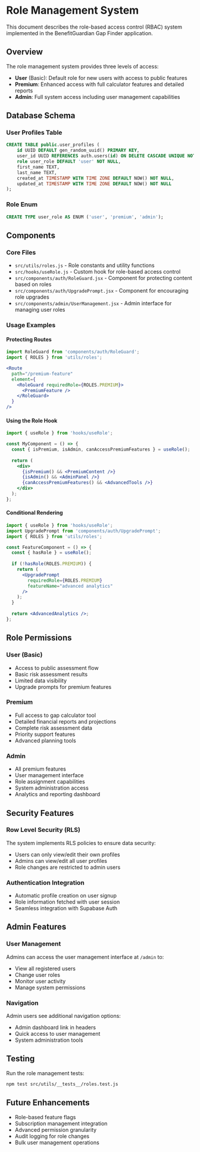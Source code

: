 # Role Management System

This document describes the role-based access control (RBAC) system implemented in the BenefitGuardian Gap Finder application.

## Overview

The role management system provides three levels of access:

- **User** (Basic): Default role for new users with access to public features
- **Premium**: Enhanced access with full calculator features and detailed reports
- **Admin**: Full system access including user management capabilities

## Database Schema

### User Profiles Table

```sql
CREATE TABLE public.user_profiles (
    id UUID DEFAULT gen_random_uuid() PRIMARY KEY,
    user_id UUID REFERENCES auth.users(id) ON DELETE CASCADE UNIQUE NOT NULL,
    role user_role DEFAULT 'user' NOT NULL,
    first_name TEXT,
    last_name TEXT,
    created_at TIMESTAMP WITH TIME ZONE DEFAULT NOW() NOT NULL,
    updated_at TIMESTAMP WITH TIME ZONE DEFAULT NOW() NOT NULL
);
```

### Role Enum

```sql
CREATE TYPE user_role AS ENUM ('user', 'premium', 'admin');
```

## Components

### Core Files

- `src/utils/roles.js` - Role constants and utility functions
- `src/hooks/useRole.js` - Custom hook for role-based access control
- `src/components/auth/RoleGuard.jsx` - Component for protecting content based on roles
- `src/components/auth/UpgradePrompt.jsx` - Component for encouraging role upgrades
- `src/components/admin/UserManagement.jsx` - Admin interface for managing user roles

### Usage Examples

#### Protecting Routes

```jsx
import RoleGuard from 'components/auth/RoleGuard';
import { ROLES } from 'utils/roles';

<Route
  path="/premium-feature"
  element={
    <RoleGuard requiredRole={ROLES.PREMIUM}>
      <PremiumFeature />
    </RoleGuard>
  }
/>
```

#### Using the Role Hook

```jsx
import { useRole } from 'hooks/useRole';

const MyComponent = () => {
  const { isPremium, isAdmin, canAccessPremiumFeatures } = useRole();
  
  return (
    <div>
      {isPremium() && <PremiumContent />}
      {isAdmin() && <AdminPanel />}
      {canAccessPremiumFeatures() && <AdvancedTools />}
    </div>
  );
};
```

#### Conditional Rendering

```jsx
import { useRole } from 'hooks/useRole';
import UpgradePrompt from 'components/auth/UpgradePrompt';
import { ROLES } from 'utils/roles';

const FeatureComponent = () => {
  const { hasRole } = useRole();
  
  if (!hasRole(ROLES.PREMIUM)) {
    return (
      <UpgradePrompt 
        requiredRole={ROLES.PREMIUM}
        featureName="advanced analytics"
      />
    );
  }
  
  return <AdvancedAnalytics />;
};
```

## Role Permissions

### User (Basic)
- Access to public assessment flow
- Basic risk assessment results
- Limited data visibility
- Upgrade prompts for premium features

### Premium
- Full access to gap calculator tool
- Detailed financial reports and projections
- Complete risk assessment data
- Priority support features
- Advanced planning tools

### Admin
- All premium features
- User management interface
- Role assignment capabilities
- System administration access
- Analytics and reporting dashboard

## Security Features

### Row Level Security (RLS)

The system implements RLS policies to ensure data security:

- Users can only view/edit their own profiles
- Admins can view/edit all user profiles
- Role changes are restricted to admin users

### Authentication Integration

- Automatic profile creation on user signup
- Role information fetched with user session
- Seamless integration with Supabase Auth

## Admin Features

### User Management

Admins can access the user management interface at `/admin` to:

- View all registered users
- Change user roles
- Monitor user activity
- Manage system permissions

### Navigation

Admin users see additional navigation options:
- Admin dashboard link in headers
- Quick access to user management
- System administration tools

## Testing

Run the role management tests:

```bash
npm test src/utils/__tests__/roles.test.js
```

## Future Enhancements

- Role-based feature flags
- Subscription management integration
- Advanced permission granularity
- Audit logging for role changes
- Bulk user management operations
